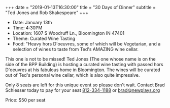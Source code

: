 +++
date = "2019-01-13T16:30:00"
title = "30 Days of Dinner"
subtitle = "Ted Jones and Rob Shakespeare"
+++
* Date: January 13th
* Time: 4:30PM
* Location: 1607 S Woodruff Ln., Bloomington IN 47401
* Theme: Curated Wine Tasting
* Food: "Heavy hors D'oeuvres, some of which will be Vegetarian, and a selection of wines to taste from Ted's AMAZING wine cellar.

This one is not to be missed! Ted Jones (The one whose name is on the side of the BPP Building) is hosting a curated wine tasting with passed hors D'oeuvres at his fabulous home in Bloomington. The wines will be curated out of Ted's personal wine cellar, which is also quite impressive.

Only 8 seats are left for this unique event so please don't wait. Contact Brad Schiesser today to pay for your seat [812-334-1188](tel:+1-812-334-1188) or [brad@newplays.org](mailto:brad@newplays.org)

Price: $50 per seat
